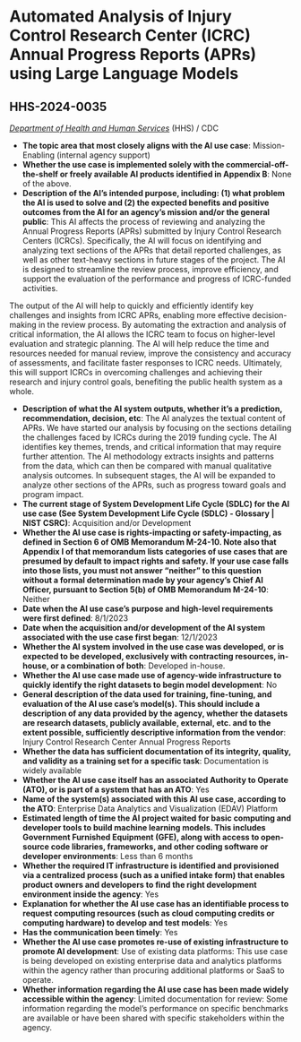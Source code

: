 # Automated Analysis of Injury Control Research Center (ICRC) Annual Progress Reports (APRs) using Large Language Models
## HHS-2024-0035
_[Department of Health and Human Services](<../3_agency/Department of Health and Human Services.md>)_ (HHS) / CDC


+ **The topic area that most closely aligns with the AI use case**: Mission-Enabling (internal agency support)
+ **Whether the use case is implemented solely with the commercial-off-the-shelf or freely available AI products identified in Appendix B**: None of the above.
+ **Description of the AI’s intended purpose, including: (1) what problem the AI is used to solve and (2) the expected benefits and positive outcomes from the AI for an agency’s mission and/or the general public**: This AI affects the process of reviewing and analyzing the Annual Progress Reports (APRs) submitted by Injury Control Research Centers (ICRCs). Specifically, the AI will focus on identifying and analyzing text sections of the APRs that detail reported challenges, as well as other text-heavy sections in future stages of the project. The AI is designed to streamline the review process, improve efficiency, and support the evaluation of the performance and progress of ICRC-funded activities.

The output of the AI will help to quickly and efficiently identify key challenges and insights from ICRC APRs, enabling more effective decision-making in the review process. By automating the extraction and analysis of critical information, the AI allows the ICRC team to focus on higher-level evaluation and strategic planning. The AI will help reduce the time and resources needed for manual review, improve the consistency and accuracy of assessments, and facilitate faster responses to ICRC needs. Ultimately, this will support ICRCs in overcoming challenges and achieving their research and injury control goals, benefiting the public health system as a whole.
+ **Description of what the AI system outputs, whether it’s a prediction, recommendation, decision, etc**: The AI analyzes the textual content of APRs. We have started our analysis by focusing on the sections detailing the challenges faced by ICRCs during the 2019 funding cycle. The AI identifies key themes, trends, and critical information that may require further attention. The AI methodology extracts insights and patterns from the data, which can then be compared with manual qualitative analysis outcomes. In subsequent stages, the AI will be expanded to analyze other sections of the APRs, such as progress toward goals and program impact.
+ **The current stage of System Development Life Cycle (SDLC) for the AI use case (See System Development Life Cycle (SDLC) - Glossary | NIST CSRC)**: Acquisition and/or Development
+ **Whether the AI use case is rights-impacting or safety-impacting, as defined in Section 6 of OMB Memorandum M-24-10. Note also that Appendix I of that memorandum lists categories of use cases that are presumed by default to impact rights and safety. If your use case falls into those lists, you must not answer “neither” to this question without a formal determination made by your agency’s Chief AI Officer, pursuant to Section 5(b) of OMB Memorandum M-24-10**: Neither
+ **Date when the AI use case’s purpose and high-level requirements were first defined**: 8/1/2023
+ **Date when the acquisition and/or development of the AI system associated with the use case first began**: 12/1/2023
+ **Whether the AI system involved in the use case was developed, or is expected to be developed, exclusively with contracting resources, in-house, or a combination of both**: Developed in-house.
+ **Whether the AI use case made use of agency-wide infrastructure to quickly identify the right datasets to begin model development**: No
+ **General description of the data used for training, fine-tuning, and evaluation of the AI use case’s model(s). This should include a description of any data provided by the agency, whether the datasets are research datasets, publicly available, external, etc. and to the extent possible, sufficiently descriptive information from the vendor**: Injury Control Research Center Annual Progress Reports
+ **Whether the data has sufficient documentation of its integrity, quality, and validity as a training set for a specific task**: Documentation is widely available
+ **Whether the AI use case itself has an associated Authority to Operate (ATO), or is part of a system that has an ATO**: Yes
+ **Name of the system(s) associated with this AI use case, according to the ATO**: Enterprise Data Analytics and Visualization (EDAV) Platform
+ **Estimated length of time the AI project waited for basic computing and developer tools to build machine learning models. This includes Government Furnished Equipment (GFE), along with access to open-source code libraries, frameworks, and other coding software or developer environments**: Less than 6 months
+ **Whether the required IT infrastructure is identified and provisioned via a centralized process (such as a unified intake form) that enables product owners and developers to find the right development environment inside the agency**: Yes
+ **Explanation for whether the AI use case has an identifiable process to request computing resources (such as cloud computing credits or computing hardware) to develop and test models**: Yes
+ **Has the communication been timely**: Yes
+ **Whether the AI use case promotes re-use of existing infrastructure to promote AI development**: Use of existing data platforms: This use case is being developed on existing enterprise data and analytics platforms within the agency rather than procuring additional platforms or SaaS to operate.
+ **Whether information regarding the AI use case has been made widely accessible within the agency**: Limited documentation for review: Some information regarding the model’s performance on specific benchmarks are available or have been shared with specific stakeholders within the agency.